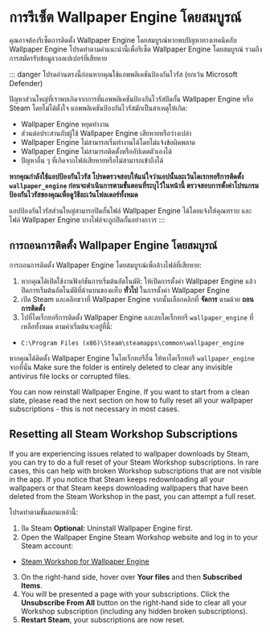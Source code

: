 # การรีเซ็ต Wallpaper Engine โดยสมบูรณ์

คุณอาจต้องรีเซ็ตการติดตั้ง Wallpaper Engine โดยสมบูรณ์หากพบปัญหาทางเทคนิคกับ Wallpaper Engine โปรดทำตามคำแนะนำนี้เพื่อรีเซ็ต Wallpaper Engine โดยสมบูรณ์ รวมถึงการสมัครรับข้อมูลวอลเปเปอร์ที่เสียหาย

::: danger
โปรดอ่านตรงนี้ก่อนหากคุณใช้แอพพลิเคชันป้องกันไวรัส (ยกเว้น Microsoft Defender)

ปัญหาส่วนใหญ่ที่เราพบเกิดจากการที่แอพพลิเคชันป้องกันไวรัสปิดกั้น Wallpaper Engine หรือ Steam โดยไม่ได้ตั้งใจ แอพพลิเคชันป้องกันไวรัสมักเป็นสาเหตุให้เกิด:

* Wallpaper Engine หยุดทำงาน
* ส่วนต่อประสานกับผู้ใช้ Wallpaper Engine เสียหายหรือว่างเปล่า
* Wallpaper Engine ไม่สามารถเริ่มทำงานได้โดยไม่แจ้งข้อผิดพลาด
* Wallpaper Engine ไม่สามารถติดตั้งหรืออัปเดตตัวเองได้
* ปัญหาอื่น ๆ ที่เกิดจากไฟล์เสียหายหรือไม่สามารถเข้าถึงได้

**หากคุณกำลังใช้แอปป้องกันไวรัส โปรดตรวจสอบให้แน่ใจว่าแอปนั้นละเว้นไดเรกทอรีการติดตั้ง `wallpaper_engine` ก่อนจะดำเนินการตามขั้นตอนที่ระบุไว้ในหน้านี้ ตรวจสอบการตั้งค่าโปรแกรมป้องกันไวรัสของคุณเพื่อดูวิธีละเว้นโฟลเดอร์ทั้งหมด**

แอปป้องกันไวรัสส่วนใหญ่สามารถปิดกั้นไฟล์ Wallpaper Engine ได้โดยแจ้งให้คุณทราบ และไฟล์ Wallpaper Engine บางไฟล์จะถูกปิดกั้นอย่างถาวร
:::

## การถอนการติดตั้ง Wallpaper Engine โดยสมบูรณ์

การถอนการติดตั้ง Wallpaper Engine โดยสมบูรณ์เพื่อล้างไฟล์ที่เสียหาย:

1. หากคุณได้เปิดใช้งานฟังก์ชันการเริ่มต้นอัตโนมัติ: ให้เปิดการตั้งค่า Wallpaper Engine แล้วปิดการเริ่มต้นอัตโนมัติที่ด้านบนของแท็บ **ทั่วไป** ในการตั้งค่า Wallpaper Engine
2. เปิด Steam และคลิกขวาที่ Wallpaper Engine จากนั้นเลือกคลิกที่ **จัดการ** ตามด้วย **ถอนการติดตั้ง**
3. ไปที่ไดเร็กทอรีการติดตั้ง Wallpaper Engine และลบไดเร็กทอรี `wallpaper_engine` ที่เหลือทั้งหมด ตามค่าเริ่มต้นจะอยู่ที่นี่:

* `C:\Program Files (x86)\Steam\steamapps\common\wallpaper_engine`

หากคุณได้ติดตั้ง Wallpaper Engine ในไดเร็กทอรีอื่น ให้หาไดเร็กทอรี `wallpaper_engine` จากที่นั่น Make sure the folder is entirely deleted to clear any invisible antivirus file locks or corrupted files.

You can now reinstall Wallpaper Engine. If you want to start from a clean slate, please read the next section on how to fully reset all your wallpaper subscriptions - this is not necessary in most cases.

## Resetting all Steam Workshop Subscriptions

If you are experiencing issues related to wallpaper downloads by Steam, you can try to do a full reset of your Steam Workshop subscriptions. In rare cases, this can help with broken Workshop subscriptions that are not visible in the app. If you notice that Steam keeps redownloading all your wallpapers or that Steam keeps downloading wallpapers that have been deleted from the Steam Workshop in the past, you can attempt a full reset.

โปรดทำตามขั้นตอนเหล่านี้:

1. ปิด Steam **Optional:** Uninstall Wallpaper Engine first.
2. Open the Wallpaper Engine Steam Workshop website and log in to your Steam account:

* [Steam Workshop for Wallpaper Engine](https://steamcommunity.com/app/431960/workshop/)

3. On the right-hand side, hover over **Your files** and then **Subscribed Items**.
4. You will be presented a page with your subscriptions. Click the **Unsubscribe From All** button on the right-hand side to clear all your Workshop subscription (including any hidden broken subscriptions).
5. **Restart Steam**, your subscriptions are now reset.
